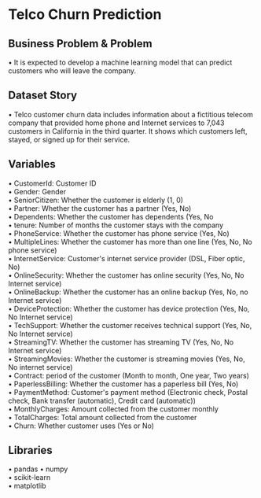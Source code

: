 # Telco Churn Prediction  
## Business Problem & Problem  

• It is expected to develop a machine learning model that can predict customers who will leave the company.

## Dataset Story
• Telco customer churn data includes information about a fictitious telecom company that provided home phone and Internet services to 7,043 customers in California in the third quarter. It shows which customers left, stayed, or signed up for their service.


## Variables
• CustomerId: Customer ID  
• Gender: Gender  
• SeniorCitizen: Whether the customer is elderly (1, 0)  
• Partner: Whether the customer has a partner (Yes, No)  
• Dependents: Whether the customer has dependents (Yes, No  
• tenure: Number of months the customer stays with the company  
• PhoneService: Whether the customer has phone service (Yes, No)  
• MultipleLines: Whether the customer has more than one line (Yes, No, No phone service)  
• InternetService: Customer's internet service provider (DSL, Fiber optic, No)  
• OnlineSecurity: Whether the customer has online security (Yes, No, No Internet service)  
• OnlineBackup: Whether the customer has an online backup (Yes, No, no Internet service)  
• DeviceProtection: Whether the customer has device protection (Yes, No, No Internet service)  
• TechSupport: Whether the customer receives technical support (Yes, No, No Internet service)  
• StreamingTV: Whether the customer has streaming TV (Yes, No, No Internet service)  
• StreamingMovies: Whether the customer is streaming movies (Yes, No, No internet service)  
• Contract: period of the customer (Month to month, One year, Two years)  
• PaperlessBilling: Whether the customer has a paperless bill (Yes, No)  
• PaymentMethod: Customer's payment method (Electronic check, Postal check, Bank transfer (automatic), Credit card (automatic))  
• MonthlyCharges: Amount collected from the customer monthly  
• TotalCharges: Total amount collected from the customer  
• Churn: Whether customer uses (Yes or No)  

## Libraries
• pandas
• numpy  
• scikit-learn  
• matplotlib  
